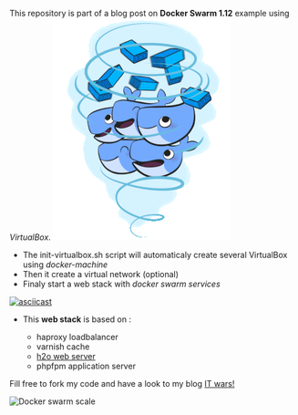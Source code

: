 This repository is part of a blog post on **Docker Swarm 1.12** example using *VirtualBox*.
![Docker Swarm](img/docker-swarm.gif)
- The init-virtualbox.sh script will automaticaly create several VirtualBox using *docker-machine*
- Then it create a virtual network (optional)
- Finaly start a web stack with *docker swarm services*

[![asciicast](https://asciinema.org/a/bup8txirvsiszylckkzrng5gr.png)](https://asciinema.org/a/bup8txirvsiszylckkzrng5gr)

- This **web stack** is based on :

   - haproxy loadbalancer
   - varnish cache
   - [h2o web server](http://www.it-wars.com/posts/performance/web-performance-H2O-vs-nginx/)
   - phpfpm application server

Fill free to fork my code and have a look to my blog [IT wars!](http://www.it-wars.com/posts/virtualisation/docker-swarm-par-lexemple/)

![Docker swarm scale](img/docker-swarm-scale.gif)
